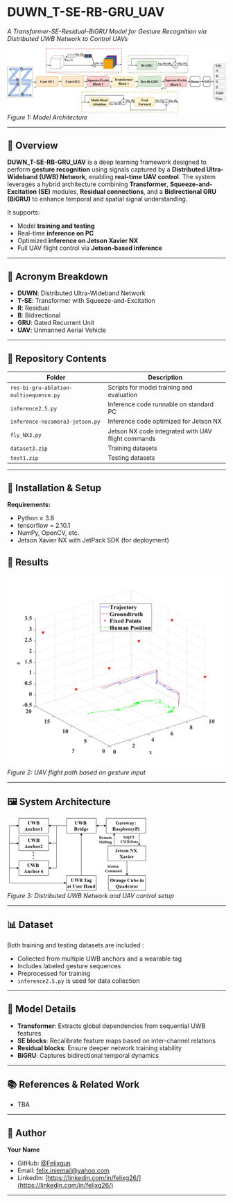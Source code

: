 # DUWN_T-SE-RB-GRU_UAV  
*A Transformer-SE-Residual-BiGRU Model for Gesture Recognition via Distributed UWB Network to Control UAVs*

![Model Architecture](./Tr-SE-Res-Bi-GRU%20Diagram1.png)  
*Figure 1: Model Architecture*

---

## 📘 Overview

**DUWN_T-SE-RB-GRU_UAV** is a deep learning framework designed to perform **gesture recognition** using signals captured by a **Distributed Ultra-Wideband (UWB) Network**, enabling **real-time UAV control**. The system leverages a hybrid architecture combining **Transformer**, **Squeeze-and-Excitation (SE)** modules, **Residual connections**, and a **Bidirectional GRU (BiGRU)** to enhance temporal and spatial signal understanding.

It supports:
- Model **training and testing**
- Real-time **inference on PC**
- Optimized **inference on Jetson Xavier NX**
- Full UAV flight control via **Jetson-based inference**

---

## 🧠 Acronym Breakdown

- **DUWN**: Distributed Ultra-Wideband Network  
- **T-SE**: Transformer with Squeeze-and-Excitation  
- **R**: Residual  
- **B**: Bidirectional
- **GRU**: Gated Recurrent Unit  
- **UAV**: Unmanned Aerial Vehicle

---

## 📂 Repository Contents

| Folder | Description |
|--------|-------------|
| `res-bi-gru-ablation-multisequence.py` | Scripts for model training and evaluation |
| `inference2.5.py` | Inference code runnable on standard PC |
| `inference-nocamera3-jetson.py` | Inference code optimized for Jetson NX |
| `fly_NX3.py` | Jetson NX code integrated with UAV flight commands |
| `dataset3.zip` | Training datasets |
| `test1.zip` | Testing datasets |

---

## 🔧 Installation & Setup

**Requirements:**
- Python ≥ 3.8
- tensorflow = 2.10.1
- NumPy, OpenCV, etc.
- Jetson Xavier NX with JetPack SDK (for deployment)




## 🧪 Results

![Flight Result](./test14des1-2.png)  
*Figure 2: UAV flight path based on gesture input*

---

## 🖼️ System Architecture

![System Setup](./Picture1.png)  
*Figure 3: Distributed UWB Network and UAV control setup*

---

## 📊 Dataset

Both training and testing datasets are included :
- Collected from multiple UWB anchors and a wearable tag  
- Includes labeled gesture sequences  
- Preprocessed for training
- `inference2.5.py` is used for data collection

---

## 🔬 Model Details

- **Transformer**: Extracts global dependencies from sequential UWB features  
- **SE blocks**: Recalibrate feature maps based on inter-channel relations  
- **Residual blocks**: Ensure deeper network training stability  
- **BiGRU**: Captures bidirectional temporal dynamics

---

## 📚 References & Related Work

- TBA

---

## 👤 Author

**Your Name**  
- GitHub: [@Felixgun](https://github.com/Felixgun)  
- Email: felix.iniemail@yahoo.com  
- LinkedIn: [https://linkedin.com/in/felixg26/](https://linkedin.com/in/felixg26/)

---
